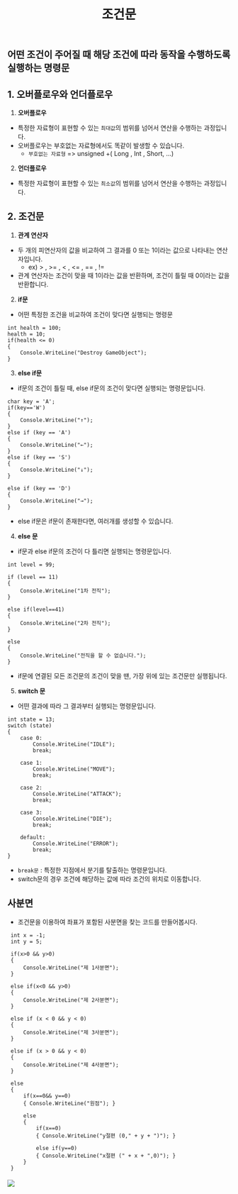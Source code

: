 ﻿---
layout: simple
title: "조건문"
---

## 어떤 조건이 주어질 때 해당 조건에 따라 동작을 수행하도록 실행하는 명령문 ##

## 1. 오버플로우와 언더플로우
1. **오버플로우**
- 특정한 자료형이 표현할 수 있는 `최대값`의 범위를 넘어서 연산을 수행하는 과정입니다.
- 오버플로우는 부호없는 자료형에서도 똑같이 발생할 수 있습니다.
  - `부호없는 자료형`   =>   unsigned +( Long , Int , Short, ...) 

2. **언더플로우**
- 특정한 자료형이 표현할 수 있는 `최소값`의 범위를 넘어서 연산을 수행하는 과정입니다.


## 2. 조건문
1. **관계 연산자**
- 두 개의 피연산자의 값을 비교하여 그 결과를 0 또는 1이라는 값으로 나타내는 연산자입니다.
  - ex) >  ,  >=  ,  <  ,  <=  ,  ==  ,  !=
- 관계 연산자는 조건이 맞을 때 1이라는 값을 반환하며, 조건이 틀릴 때 0이라는 값을 반환합니다.  

2. **if문**
- 어떤 특정한 조건을 비교하여 조건이 맞다면 실행되는 명령문

```code
int health = 100;
health = 10;
if(health <= 0)
{
    Console.WriteLine("Destroy GameObject");
}
```


3. **else if문**
- if문의 조건이 틀릴 때, else if문의 조건이 맞다면 실행되는 명령문입니다.

```code
char key = 'A';
if(key=='W')
{
    Console.WriteLine("↑");
}
else if (key == 'A')
{
    Console.WriteLine("←");
}
else if (key == 'S')
{
    Console.WriteLine("↓");
}

else if (key == 'D')
{
    Console.WriteLine("→");
}

```

- else if문은 if문이 존재한다면, 여러개를 생성할 수 있습니다.

4. **else 문**
- if문과 else if문의 조건이 다 틀리면 실행되는 명령문입니다.

```code
int level = 99;

if (level == 11)
{
    Console.WriteLine("1차 전직");
}

else if(level==41)
{
    Console.WriteLine("2차 전직");
}

else
{
    Console.WriteLine("전직을 할 수 없습니다.");
}

```

- if문에 연결된 모든 조건문의 조건이 맞을 땐, 가장 위에 있는 조건문만 실행됩니다. 

5. **switch 문**
- 어떤 결과에 따라 그 결과부터 실행되는 명령문입니다.

```code
int state = 13;
switch (state)
{
    case 0:
        Console.WriteLine("IDLE");
        break;

    case 1:
        Console.WriteLine("MOVE");
        break;

    case 2:
        Console.WriteLine("ATTACK");
        break;

    case 3:
        Console.WriteLine("DIE");
        break;

    default:
        Console.WriteLine("ERROR");
        break;
}

```
- `break문` : 특정한 지점에서 분기를 탈출하는 명령문입니다.
- switch문의 경우 조건에 해당하는 값에 따라 조건의 위치로 이동합니다.


## 사분면 ##
- 조건문을 이용하여 좌표가 포함된 사분면을 찾는 코드를 만들어봅시다.

```code
 int x = -1;
 int y = 5;
 
 if(x>0 && y>0)
 {
     Console.WriteLine("제 1사분면");
 }
 
 else if(x<0 && y>0)
 {
     Console.WriteLine("제 2사분면");
 }
 
 else if (x < 0 && y < 0)
 {
     Console.WriteLine("제 3사분면");
 }
 
 else if (x > 0 && y < 0)
 {
     Console.WriteLine("제 4사분면");
 }
 
 else
 {
     if(x==0&& y==0)
     { Console.WriteLine("원점"); }
 
     else
     {
         if(x==0)
         { Console.WriteLine("y절편 (0," + y + ")"); }
 
         else if(y==0)
         { Console.WriteLine("x절편 (" + x + ",0)"); }
     }
 }

```
#### ![](Aspose.Words.d1da0567-1fc2-4905-87b2-57dc50a71b91.001.png) ####

